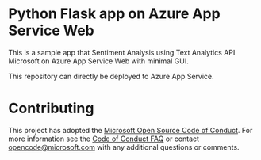 # Python Flask app on Azure App Service Web

This is a  sample app that Sentiment Analysis using Text Analytics API Microsoft on Azure App Service Web with minimal GUI.

This repository can directly be deployed to Azure App Service.

# Contributing

This project has adopted the [Microsoft Open Source Code of Conduct](https://opensource.microsoft.com/codeofconduct/). For more information see the [Code of Conduct FAQ](https://opensource.microsoft.com/codeofconduct/faq/) or contact [opencode@microsoft.com](mailto:opencode@microsoft.com) with any additional questions or comments.
